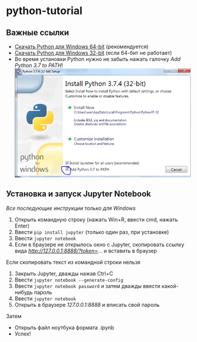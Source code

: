 # python-tutorial

## Важные ссылки

* [Скачать Python для Windows 64-bit](https://www.python.org/ftp/python/3.7.4/python-3.7.4-amd64.exe) (рекомендуется)
* [Скачать Python для Windows 32-bit](https://www.python.org/ftp/python/3.7.4/python-3.7.4.exe) (если 64-бит не работает)
* Во время установки Python нужно не забыть нажать галочку *Add Python 3.7 to PATH*!
![](images/e156916ffc6a9da0.png)

## Установка и запуск Jupyter Notebook

*Все последующие инструкции только для Windows*

1. Открыть командную строку (нажать Win+R, ввести cmd, нажать Enter)
2. Ввести `pip install jupyter` (только один раз, при установке)
3. Ввести `jupyter notebook`
4. Если в браузере не открылось окно с Jupyter, скопировать ссылку вида *http://127.0.0.1:8888/?token=...* и вставить в браузер

Если скопировать текст из командной строки нельзя
1. Закрыть Jupyter, дважды нажав Ctrl+C
2. Ввести `jupyter notebook --generate-config`
3. Ввести `jupyter notebook password` и затем дважды ввести какой-нибудь пароль
4. Ввести `jupyter notebook`
6. Открыть в браузере *127.0.0.1:8888* и вписать свой пароль

Затем
* Открыть файл ноутбука формата .ipynb
* Успех!